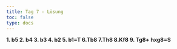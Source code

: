 ```yaml
---
title: Tag 7 - Lösung 
toc: false
type: docs
---
```


**1. b5 2. b4 3. b3 4. b2 5. b1=T 6.Tb8 7.Th8 8.Kf8 9. Tg8+ hxg8=S**